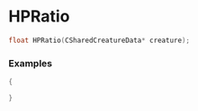 # HPRatio

```cpp - C++
float HPRatio(CSharedCreatureData* creature);
```

### Examples
```cpp - C++
{

}
```
